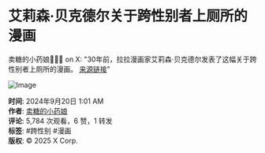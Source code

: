 # 艾莉森·贝克德尔关于跨性别者上厕所的漫画

卖糖的小药娘🏳️‍⚧️🍥 on X: "30年前，拉拉漫画家艾莉森·贝克德尔发表了这幅关于跨性别者上厕所的漫画。 [来源链接](https://t.co/AOvOrdXFCc)" 

![Image](https://pbs.twimg.com/media/GX4ZZP2aUAIMcTJ?format=jpg&name=small)

**时间**: 2024年9月20日 1:01 AM  
**作者**: [卖糖的小药娘](https://twitter.com/qibao269)  
**评论**: 5,784 次观看，6 赞，1 转发  
**标签**: #跨性别 #漫画  
**版权**: © 2025 X Corp.
<!-- tcd_original_link https://x.com/zhan440/status/1836933628183597421 -->
